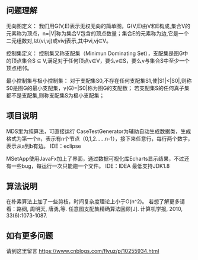 ## 问题理解

无向图定义：
我们用G(V,E)表示无权无向的简单图，G(V,E)由V和E构成,集合V的元素称为顶点，n=|V|称为集合V包含的顶点数量；集合E的元素称为边,它是一个二元组数对,以(vi,vj)或vivj表示,其中vi,vj∈V。

控制集定义：
控制集又称支配集（Minimun Dominating Set），支配集是图G中的顶点集合S ⊆ V,满足对于任何顶点v∈V，要么v∈S，要么v与集合S中至少一个顶点相邻。

最小控制集与极小控制集：
对于支配集S0,不存在任何支配集S1,使|S1|<|S0|,则称S0是图G的最小支配集，γ(G)=|S0|称为图G的支配数；
若支配集S的任何真子集都不是支配集,则称支配集S为极小支配集；


## 项目说明

MDS里为纯算法，可直接运行
CaseTestGenerator为辅助自动生成数据类，生成格式为第一个n，表示有n个节点（0,1,2……n-1），接下来任意行，每行两个数字，表示从a到b有边。
IDE：eclipse

MSetApp使用JavaFx加上了界面，通过数据可视化库Echarts显示结果，不过还有一些bug，每运行一次只能跑一个文件。
IDE：IDEA
最低支持JDK1.8


## 算法说明

在朴素算法上加了一些剪枝，时间复杂度理论上小于O(n^2)。
若想了解更多请看：路纲, 周明天, 唐勇,等. 任意图支配集精确算法回顾[J]. 计算机学报, 2010, 33(6):1073-1087.

## 如有更多问题

请到这里留言
https://www.cnblogs.com/flyuz/p/10255934.html
